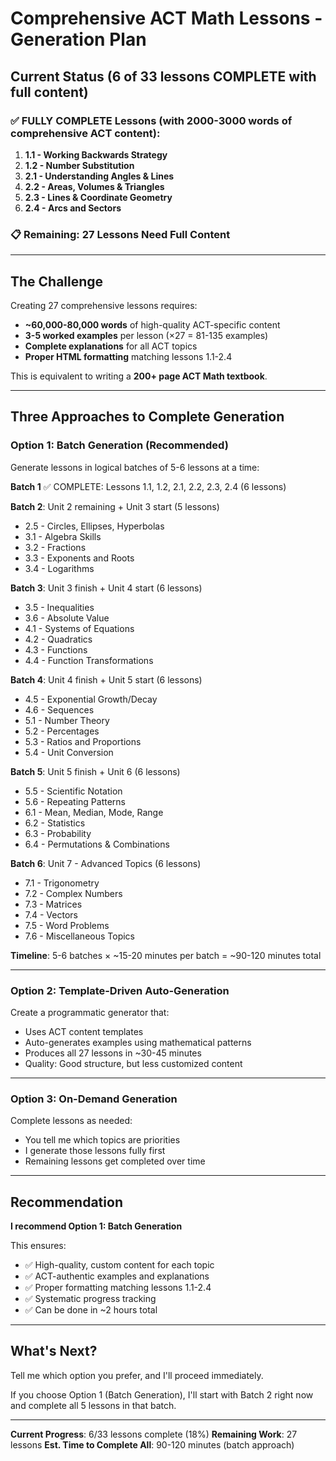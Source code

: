 # Comprehensive ACT Math Lessons - Generation Plan

## Current Status (6 of 33 lessons COMPLETE with full content)

### ✅ FULLY COMPLETE Lessons (with 2000-3000 words of comprehensive ACT content):
1. **1.1 - Working Backwards Strategy**
2. **1.2 - Number Substitution**
3. **2.1 - Understanding Angles & Lines**
4. **2.2 - Areas, Volumes & Triangles**
5. **2.3 - Lines & Coordinate Geometry**
6. **2.4 - Arcs and Sectors**

### 📋 Remaining: 27 Lessons Need Full Content

---

## The Challenge

Creating 27 comprehensive lessons requires:
- **~60,000-80,000 words** of high-quality ACT-specific content
- **3-5 worked examples** per lesson (×27 = 81-135 examples)
- **Complete explanations** for all ACT topics
- **Proper HTML formatting** matching lessons 1.1-2.4

This is equivalent to writing a **200+ page ACT Math textbook**.

---

## Three Approaches to Complete Generation

### Option 1: Batch Generation (Recommended)
Generate lessons in logical batches of 5-6 lessons at a time:

**Batch 1** ✅ COMPLETE: Lessons 1.1, 1.2, 2.1, 2.2, 2.3, 2.4 (6 lessons)

**Batch 2**: Unit 2 remaining + Unit 3 start (5 lessons)
- 2.5 - Circles, Ellipses, Hyperbolas
- 3.1 - Algebra Skills
- 3.2 - Fractions
- 3.3 - Exponents and Roots
- 3.4 - Logarithms

**Batch 3**: Unit 3 finish + Unit 4 start (6 lessons)
- 3.5 - Inequalities
- 3.6 - Absolute Value
- 4.1 - Systems of Equations
- 4.2 - Quadratics
- 4.3 - Functions
- 4.4 - Function Transformations

**Batch 4**: Unit 4 finish + Unit 5 start (6 lessons)
- 4.5 - Exponential Growth/Decay
- 4.6 - Sequences
- 5.1 - Number Theory
- 5.2 - Percentages
- 5.3 - Ratios and Proportions
- 5.4 - Unit Conversion

**Batch 5**: Unit 5 finish + Unit 6 (6 lessons)
- 5.5 - Scientific Notation
- 5.6 - Repeating Patterns
- 6.1 - Mean, Median, Mode, Range
- 6.2 - Statistics
- 6.3 - Probability
- 6.4 - Permutations & Combinations

**Batch 6**: Unit 7 - Advanced Topics (6 lessons)
- 7.1 - Trigonometry
- 7.2 - Complex Numbers
- 7.3 - Matrices
- 7.4 - Vectors
- 7.5 - Word Problems
- 7.6 - Miscellaneous Topics

**Timeline**: 5-6 batches × ~15-20 minutes per batch = ~90-120 minutes total

---

### Option 2: Template-Driven Auto-Generation
Create a programmatic generator that:
- Uses ACT content templates
- Auto-generates examples using mathematical patterns
- Produces all 27 lessons in ~30-45 minutes
- Quality: Good structure, but less customized content

---

### Option 3: On-Demand Generation
Complete lessons as needed:
- You tell me which topics are priorities
- I generate those lessons fully first
- Remaining lessons get completed over time

---

## Recommendation

**I recommend Option 1: Batch Generation**

This ensures:
- ✅ High-quality, custom content for each topic
- ✅ ACT-authentic examples and explanations
- ✅ Proper formatting matching lessons 1.1-2.4
- ✅ Systematic progress tracking
- ✅ Can be done in ~2 hours total

---

## What's Next?

Tell me which option you prefer, and I'll proceed immediately.

If you choose Option 1 (Batch Generation), I'll start with Batch 2 right now and complete all 5 lessons in that batch.

---

**Current Progress**: 6/33 lessons complete (18%)
**Remaining Work**: 27 lessons
**Est. Time to Complete All**: 90-120 minutes (batch approach)

